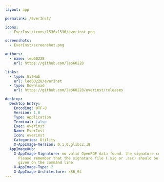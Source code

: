 ```yaml
---
layout: app

permalink: /EverInst/

icons:
  - EverInst/icons/1536x1536/everinst.png

screenshots:
  - EverInst/screenshot.png

authors:
  - name: leo60228
    url: https://github.com/leo60228

links:
  - type: GitHub
    url: leo60228/everinst
  - type: Download
    url: https://github.com/leo60228/everinst/releases

desktop:
  Desktop Entry:
    Encoding: UTF-8
    Version: 1.0
    Type: Application
    Terminal: false
    Exec: everinst
    Name: EverInst
    Icon: everinst
    Categories: Utility
    X-AppImage-Version: 0.1.0.glibc2.18
  AppImageHub:
    X-AppImage-Signature: no valid OpenPGP data found. the signature could not be verified.
      Please remember that the signature file (.sig or .asc) should be the first file
      given on the command line.
    X-AppImage-Type: 2
    X-AppImage-Architecture: x86_64
---
```

